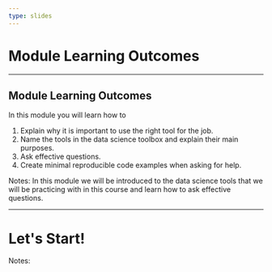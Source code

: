 ```yaml
---
type: slides
---
```


# Module Learning Outcomes

---

## Module Learning Outcomes

In this module you will learn how to

1. Explain why it is important to use the right tool for the job.
2. Name the tools in the data science toolbox and explain their main purposes.
3. Ask effective questions.
4. Create minimal reproducible code examples when asking for help.

Notes:
In this module we will be introduced to the data science tools that we will be practicing with in this course and learn how to ask effective questions.

---

# Let's Start!

Notes:

<br>
